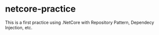 # netcore-practice

This is a first practice using .NetCore with Repository Pattern, Dependecy Injection, etc.
